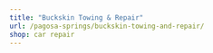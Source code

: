 ```yaml
---
title: "Buckskin Towing & Repair"
url: /pagosa-springs/buckskin-towing-and-repair/
shop: car repair
---
```


